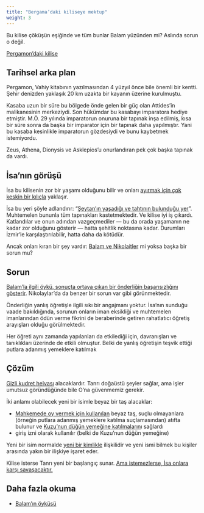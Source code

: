 ```yaml
---
title: "Bergama’daki kiliseye mektup"
weight: 3
---
```



Bu kilise çöküşün eşiğinde ve tüm bunlar Balam yüzünden mi? Aslında sorun o değil.

[Pergamon’daki kilise](https://www.bibleserver.com/TR/Vahiy2%3A12-17)


## Tarihsel arka plan

<a name="67ad"></a>
Pergamon, Vahiy kitabının yazılmasından 4 yüzyıl önce bile önemli bir kentti. Şehir denizden yaklaşık 20 km uzakta bir kayanın üzerine kurulmuştu.

Kasaba uzun bir süre bu bölgede önde gelen bir güç olan Attides’in malikanesinin merkeziydi. Son hükümdar bu kasabayı imparatora hediye etmiştir. M.Ö. 29 yılında imparatorun onuruna bir tapınak inşa edilmiş, kısa bir süre sonra da başka bir imparator için bir tapınak daha yapılmıştır. Yani bu kasaba kesinlikle imparatorun gözdesiydi ve bunu kaybetmek istemiyordu.

Zeus, Athena, Dionysis ve Asklepios’u onurlandıran pek çok başka tapınak da vardı.


## İsa’nın görüşü

<a name="fa05"></a>
İsa bu kilisenin zor bir yaşamı olduğunu bilir ve onları [ayırmak için çok keskin bir kılıçla](https://www.bibleserver.com/TR/Vahiy2%3A12) yaklaşır.

İsa bu yeri şöyle adlandırır: “[Şeytan’ın yaşadığı ve tahtının bulunduğu yer](https://www.bibleserver.com/TR/Vahiy2%3A13)”. Muhtemelen bununla tüm tapınakları kastetmektedir. Ve kilise iyi iş çıkardı. Katlandılar ve onun adından vazgeçmediler — bu da orada yaşamanın ne kadar zor olduğunu gösterir — hatta şehitlik noktasına kadar. Durumları İzmir’le karşılaştırılabilir, hatta daha da kötüdür.

Ancak onları kıran bir şey vardır: [Balam ve Nikolaitler](https://www.bibleserver.com/TR/Vahiy2%3A14-15) mi yoksa başka bir sorun mu?


## Sorun

<a name="5385"></a>
[Balam’la ilgili öykü, sonuçta ortaya çıkan bir önderliğin başarısızlığını gösterir](../../../../bible/keyword/expl/the-story-of-balaam). Nikolaylar’da da benzer bir sorun var gibi görünmektedir.

Önderliğin yanlış öğretişle ilgili sıkı bir angajmanı yoktur. İsa’nın sunduğu vaade bakıldığında, sorunun onların iman eksikliği ve muhtemelen imanlarından ödün verme fikrini de beraberinde getiren rahatlatıcı öğretiş arayışları olduğu görülmektedir.

Her öğreti aynı zamanda yapılanları da etkilediği için, davranışları ve tanıklıkları üzerinde de etkili olmuştur. Belki de yanlış öğretişin teşvik ettiği putlara adanmış yemeklere katılmak


## Çözüm

<a name="eebd"></a>
[Gizli kudret helvası](../../../../bible/keyword/expl/the-story-of-balaam) alacaklardır. Tanrı doğaüstü şeyler sağlar, ama işler umutsuz göründüğünde bile O’na güvenmemiz gerekir.

İki anlamı olabilecek yeni bir isimle beyaz bir taş alacaklar:

- [Mahkemede oy vermek için kullanılan](https://www.bibleserver.com/TR/El%C3%A7ilerin%20%C4%B0%C5%9Fleri26%3A10) beyaz taş, suçlu olmayanlara (örneğin putlara adanmış yemeklere katılma suçlamasından) atıfta bulunur ve [Kuzu’nun düğün yemeğine katılmaların](https://www.bibleserver.com/TR/Vahiy19%3A9)ı sağlardı
- giriş izni olarak kullanılır (belki de Kuzu’nun düğün yemeğine)


Yeni bir isim normalde [yeni bir kimlikle](https://www.bibleserver.com/TR/Yarat%C4%B1l%C4%B1%C5%9F17%3A5) ilişkilidir ve yeni ismi bilmek bu kişiler arasında yakın bir ilişkiye işaret eder.

Kilise isterse Tanrı yeni bir başlangıç sunar. [Ama istemezlerse, İsa onlara karşı savaşacaktır.](https://www.bibleserver.com/TR/Vahiy2%3A16)


## Daha fazla okuma

<a name="e4dd"></a>
- [Balam’ın öyküsü](../../../../bible/keyword/expl/the-story-of-balaam)







[](https://github.com/revelation-today/revelation-today/blob/main/exampleSite/content/docs/content/letters/expl/details/the-letter-to-the-church-in-pergamon.tr.md)
